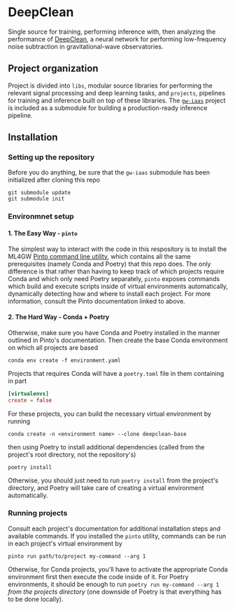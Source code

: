 # DeepClean
Single source for training, performing inference with, then analyzing the performance of [DeepClean](https://arxiv.org/abs/2005.06534), a neural network for performing low-frequency noise subtraction in gravitational-wave observatories.


## Project organization
Project is divided into `libs`, modular source libraries for performing the relevant signal processing and deep learning tasks, and `projects`, pipelines for training and inference built on top of these libraries. The [`gw-iaas`](https://github.com/fastmachinelearning/gw-iaas) project is included as a submodule for building a production-ready inference pipeline.


## Installation
### Setting up the repository
Before you do anything, be sure that the `gw-iaas` submodule has been initialized after cloning this repo
```
git submodule update
git submodule init
```

### Environmnet setup
#### 1. The Easy Way - `pinto`
The simplest way to interact with the code in this respository is to install the ML4GW [Pinto command line utility](https://ml4gw.github.io/Pinto/), which contains all the same prerequisites (namely Conda and Poetry) that this repo does.
The only difference is that rather than having to keep track of which projects require Conda and which only need Poetry separately, `pinto` exposes commands which build and execute scripts inside of virtual environments automatically, dynamically detecting how and where to install each project.
For more information, consult the Pinto documentation linked to above.

#### 2. The Hard Way - Conda + Poetry
Otherwise, make sure you have Conda and Poetry installed in the manner outlined in Pinto's documentation.
Then create the base Conda environment on which all projects are based

```console
conda env create -f environment.yaml
```

Projects that requires Conda will have a `poetry.toml` file in them containing in part

```toml
[virtualenvs]
create = false
```

For these projects, you can build the necessary virtual environment by running 

```console
conda create -n <environment name> --clone deepclean-base
```

then using Poetry to install additional dependencies (called from the project's root directory, not the repository's)

```console
poetry install
```

Otherwise, you should just need to run `poetry install` from the project's directory, and Poetry will take care of creating a virtual environment automatically.

### Running projects
Consult each project's documentation for additional installation steps and available commands. If you installed the `pinto` utility, commands can be run
in each project's virtual environment by

```console
pinto run path/to/project my-command --arg 1
```

Otherwise, for Conda projects, you'll have to activate the appropriate Conda environment first then execute the code inside of it.
For Poetry environments, it should be enough to run `poetry run my-command --arg 1` _from the projects directory_ (one downside of Poetry is that everything has to be done locally).
